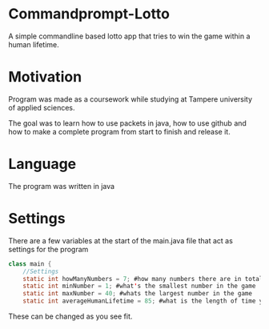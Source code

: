 # Commandprompt-Lotto
A simple commandline based lotto app that tries to win the game within a human lifetime.
# Motivation
Program was made as a coursework while studying at Tampere university of applied sciences.

The goal was to learn how to use packets in java, how to use github and how to make a complete program from start to finish and release it.

# Language
The program was written in java

# Settings
There are a few variables at the start of the main.java file that act as settings for the program
```java
class main {
    //Settings
    static int howManyNumbers = 7; #how many numbers there are in total
    static int minNumber = 1; #what's the smallest number in the game
    static int maxNumber = 40; #whats the largest number in the game
    static int averageHumanLifetime = 85; #what is the length of time you need to win the jackpot in, for the program to end
```
These can be changed as you see fit.
